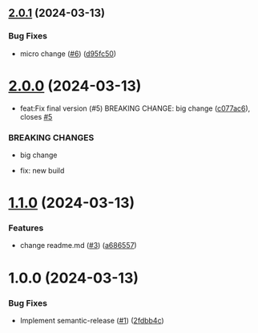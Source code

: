 ## [2.0.1](https://github.com/EFranklyn/semantic-release/compare/v2.0.0...v2.0.1) (2024-03-13)


### Bug Fixes

* micro change ([#6](https://github.com/EFranklyn/semantic-release/issues/6)) ([d95fc50](https://github.com/EFranklyn/semantic-release/commit/d95fc50897fba1518b7241475965b01e09554b5a))

# [2.0.0](https://github.com/EFranklyn/semantic-release/compare/v1.1.0...v2.0.0) (2024-03-13)


* feat:Fix final version (#5) BREAKING CHANGE: big change ([c077ac6](https://github.com/EFranklyn/semantic-release/commit/c077ac6d868c13c9dea1db7bd48ec7cf32cc34ea)), closes [#5](https://github.com/EFranklyn/semantic-release/issues/5)


### BREAKING CHANGES

* big change

* fix: new build

# [1.1.0](https://github.com/EFranklyn/semantic-release/compare/v1.0.0...v1.1.0) (2024-03-13)


### Features

* change readme.md ([#3](https://github.com/EFranklyn/semantic-release/issues/3)) ([a686557](https://github.com/EFranklyn/semantic-release/commit/a686557ca8970b816d11aa759af707d5f10a4d57))

# 1.0.0 (2024-03-13)


### Bug Fixes

* Implement semantic-release ([#1](https://github.com/EFranklyn/semantic-release/issues/1)) ([2fdbb4c](https://github.com/EFranklyn/semantic-release/commit/2fdbb4c249a92c42f4d4c0e69ab07667e7fea8aa))
